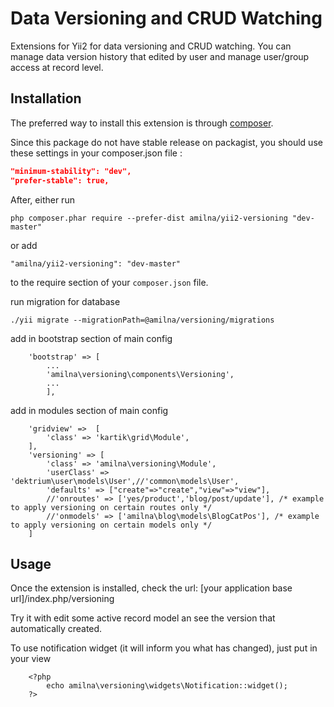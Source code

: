 Data Versioning and CRUD Watching
============================
Extensions for Yii2 for data versioning and CRUD watching. You can manage data version history that edited by user and manage user/group access at record level.

Installation
------------

The preferred way to install this extension is through [composer](http://getcomposer.org/download/).


Since this package do not have stable release on packagist, you should use these settings in your composer.json file :

```json
"minimum-stability": "dev",
"prefer-stable": true,
```
After, either run

```
php composer.phar require --prefer-dist amilna/yii2-versioning "dev-master"
```

or add

```
"amilna/yii2-versioning": "dev-master"
```

to the require section of your `composer.json` file.


run migration for database

```
./yii migrate --migrationPath=@amilna/versioning/migrations
```

add in bootstrap section of main config

```
	'bootstrap' => [
		...
		'amilna\versioning\components\Versioning',
		...
    	],   

```


add in modules section of main config

```
	'gridview' =>  [
		'class' => 'kartik\grid\Module',
	],
	'versioning' => [
		'class' => 'amilna\versioning\Module',
		'userClass' =>  'dektrium\user\models\User',//'common\models\User',            
		'defaults' => ["create"=>"create","view"=>"view"],
		//'onroutes' => ['yes/product','blog/post/update'], /* example to apply versioning on certain routes only */
		//'onmodels' => ['amilna\blog\models\BlogCatPos'], /* example to apply versioning on certain models only */
	]
```



Usage
-----

Once the extension is installed, check the url:
[your application base url]/index.php/versioning

Try it with edit some active record model an see the version that automatically created.

To use notification widget (it will inform you what has changed), just put in your view

```
	<?php
		echo amilna\versioning\widgets\Notification::widget();              
	?>
```